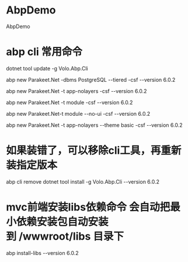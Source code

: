 # AbpDemo
AbpDemo
# abp cli 常用命令
dotnet tool update -g Volo.Abp.Cli

abp new Parakeet.Net -dbms PostgreSQL --tiered -csf  --version 6.0.2

abp new Parakeet.Net -t app-nolayers -csf --version 6.0.2

abp new Parakeet.Net -t module -csf --version 6.0.2

abp new Parakeet.Net-t module --no-ui -csf --version 6.0.2

abp new Parakeet.Net -t app-nolayers --theme basic -csf --version 6.0.2


# 如果装错了，可以移除cli工具，再重新装指定版本
abp cli remove
dotnet tool install -g Volo.Abp.Cli --version 6.0.2

# mvc前端安装libs依赖命令 会自动把最小依赖安装包自动安装到 /wwwroot/libs 目录下
abp install-libs --version 6.0.2

